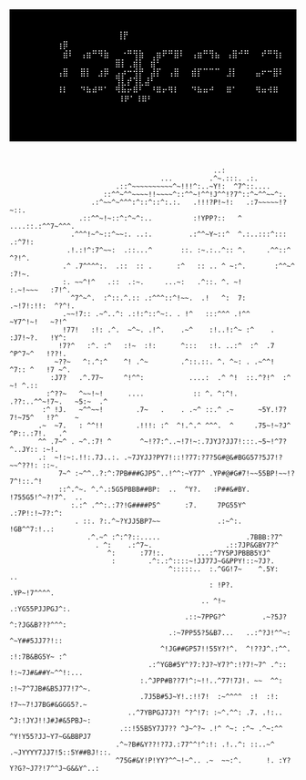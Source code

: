 <div style="background-color: black; color: white; font-family: monospace; padding: 20px;">
<p style="text-align:center; font-family: monospace;">
⠀⠀⠀⠀⠀⠀⠀⢸⡟⠀⠀⠀⠀⠀⠀⠀⠀⠀ㅤ⠀⠀⠀  ⠀⠀ㅤ⠀⢰⡿⠀⠀⠀⠀⠀⠀⠀⠀⠀⠀⠀⠀⠀⠀⠀⠀⠀⠀⠀⠀⠀⠀⠀⠀⠀⠀⠀⠀⠀⠀⠀⠀<br>
⠀⠀⠀⠀⠀⠀⠀⣾⠇⠀⢠⣶⠛⠻⣷⠀⠀⠐⠛⢻⣷⠀⢀⣶⠟⠛⣿⠇⠀⢠⣶⠛⢻⣦⠀⢠⣿⠚⠛⠀⠀⠞⠛⢻⡆⠀⣿⡇⢀⣾⡇⠀⣾⠃⠀⠀⠀⠀⠀⠀<br>
⠀⠀⠀⠀⠀⠀⢠⣿⠀⠀⣿⡇⠀⣰⡿⠀⣠⡴⠒⢺⡟⠀⣼⡏⠀⢠⣿⠀⠀⣾⡏⠉⠉⠉⠀⣸⡇⠀⠀⠀⣤⠖⠒⣿⠇⠀⢹⣇⡞⢹⣇⣼⠃⠀⠀⠀⠀⠀⠀⠀<br>
⠀⠀⠀⠀⠀⠀⠸⠇⠀⠀⠙⠷⠾⠛⠁⠀⠻⠷⠖⠿⠃⠀⠘⠿⠖⠻⠇⠀⠀⠙⠷⠶⠚⠀⠀⠿⠁⠀⠀⠀⠻⠶⠺⠿⠀⠀⠸⠟⠁⠸⠿⠃⠀⠀⠀⠀⠀⠀⠀<br>
</p>
<div>⠀⠀⠀⠀⠀⠀⠀⠀⠀⠀⠀⠀⠀⠀⠀⠀⠀⠀⠀⠀⠀⠀⠀⠀⠀⠀⠀⠀⠀⠀⠀⠀⠀⠀⠀⠀⠀⠀⠀⠀⠀⠀⠀⠀⠀⠀⠀⠀⠀⠀⠀⠀⠀⠀⠀⠀
</div>
<img src="https://github.com/loaderaw1337/loaderaw1337/blob/main/loaderaw.gif" alt="hidden gif" style="display: none;">
</div>
<pre>
                                                                                                    
                                                                                                    
                                                                                                    
                                                                                                    
                                                                                                    
                                                      ..:                                           
                                         ...         .^~.:::. .:.                                   
                              .::^~~~~~~~~~~^~!!!^:..~Y!:  ^7^::....                                
                           ::^^~^^~~~~!!~~~~^::^^~!^^!J^^!?7^::^~^^~~^:.                            
                        .:^~~^~^^^:^::^::^:.:.   .!!!?P!~!:   .:7~~~~~!?~::.                        
                     .::^^~!~::^:^~^:..          :!YPP?::   ^ ....::.:^^7~^^^.                      
                   .^^^!~^~::^~~:. ..:.         .:^^~Y~::^  ^.:..:::^::: .:^7!:                     
                  .!.:!^:7^~~:  .::...^       ::. :~.:..^:: ^.     .^^::^   ^?!^.                   
                 .^ .7^^^^:.  .::  :: .      :^   :: .. ^ ~:^.       :^^~^   :7!~.                  
                 :. ~~^!^   .::  .:~.     ...~:   .^::. ^. ~!       :.~!~~~   :7!^.                 
                   ^7^~^.  :^::.^.:: .:^^^::^!~~.  .!   ^:  7:      .~!7!:!!:  ^?^!.                 
                 .~~!7:: .~^..^: .:!:^::^~:. . !^   :::^^^ .!^^       ~Y7^!~!   ~?!^                 
                 !77!   :!: .^.  ~^~. .!^.    .~^    :!..!:^~ :^    .  :J7!~?.   !Y^:               
                !7?^   :^. :^   :!~  :!:      ^:::   :!. ..:^  :^  .7   ^P^7~^   !??!.              
               ~??~   ^:.^:^    ^! .^~        .^::.::. ^. ^~: . .~^^!   ^7:: ^   !7 ~^.             
              :J7?   .^.77~     ^!^^:           ....:  .^ ^!  ::.^?!^  :^        ~! ^.::            
             :^??~   ^~~!~!      ....            :: ^. ^:^!.     .??:..^^~!7~.   ~5:~  .^           
            :^ !J.   ~^^~~!        .7~   .    . .~^ ::.^ .~      ~5Y.!7?7!~75^   !?^    ~           
           .~  ~7.   : ^^!!        .!!!: :^  ^!.^.^ ^^^.  ^     .75~!~?J^  ^P::.:7!.   .^           
           ^^ .7~^ . ~^.:7! ^       ^~!?7:^..~!7!~:.7JYJ?JJ7!:::.~5~!^7?^..JY:: :~!.                
           .:  ~!:~:.!!:.7J..:. .~7JYJJ?PY7!::!?77:?7?5G#@&#BGG57?5J7!?~~^??!: ::~.                 
                7~^ :~^^..?:^:7PB###GJP5^..!^^:~Y77^ .YP#@#G#7!~~55BP!~~!?7^!::.^!                  
                ::^.^~. ^.^.:5G5PBBB##BP:  ..  ^Y?.   :P##&#BY. !755G5!^~?!7^.  ..                  
                   :.:^ .^^:.:7?!G####P5^      :7.     7PG55Y^ .:7P!:!~7?:^:                         
                    . ::. ?:.^~?YJJ5BP7~~              .:~^:.   !GB^^7:!..:                          
                       .^.~^ :^:^?::.....                     .7BBB:?7^                              
                         . ^:    .:^7~.                  .::7JP&GBY7?^                               
                            ^:      :77!:.        ...:^7Y5PJPBBB5YJ^                                 
                             :        .^:.:^::::~!JJ77J~G&PPY!::~7J?.                                
                                           ^:::::..  :.^GG!7~    ^.5Y:   ..                         
                                                     : !P?.        .YP~!7^^^^.                      
                                                   .. ^!~          .:YG55PJJPGJ^:.                  
                                               .::~7PPG?^         .~?5J?^:?JG&B???^^^:              
                                           .:~7PP55?5&B7...   ..:^?J!^^~:  ^~Y##5JJ7?!::           
                                         ^!JG##GP57!!55Y?!^.  ^!??J^.:^^.  :!:7B&BG5Y~ :^          
                                      .:^YGB#5Y^?7:?J?~Y7?^:!?7!~7^ .^::   !:~7J#&##Y~^^!:...      
                                    :.^JPP#B??7!^:~!!..^77!7J!. ~~  ^^:   :!~7^7JB#&B5J77!7^~.     
                                    .7J5B#5J~Y!.:!!7!  :~^^^^  :!  :!:    !7~~7!J7BG#&GGG5?.~      
                                 ..^7YBPGJ7J?! ^?^!7: :~^.^^: .7. .!:..  ^J:!JYJ!!J#J#&5PBJ~:      
                               .::!55B5Y7J7?? ^J~^?~ .!^ ^~: :^~ .^~:^^ ^Y!Y55?JJ~Y7~G&BBPJ7       
                              .^~?B#&Y??!?7J.:77^^!^:!: .!..^: ::..~^ .~JYYYY7JJ7!5::5Y##BJ!::.    
                              ^75G#&Y!P!YY?^^~!~^.. .~  ~~:^.      !. :Y?Y?G?~J7?!7^^J~G&&Y^..:     
</pre>

